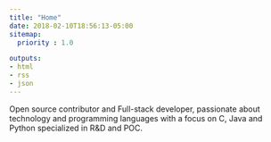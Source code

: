 ```yaml
---
title: "Home"
date: 2018-02-10T18:56:13-05:00
sitemap:
  priority : 1.0

outputs:
- html
- rss
- json
---
```


Open source contributor and Full-stack developer, passionate about technology and programming languages with a focus on C, Java and Python specialized in R&D and POC.
